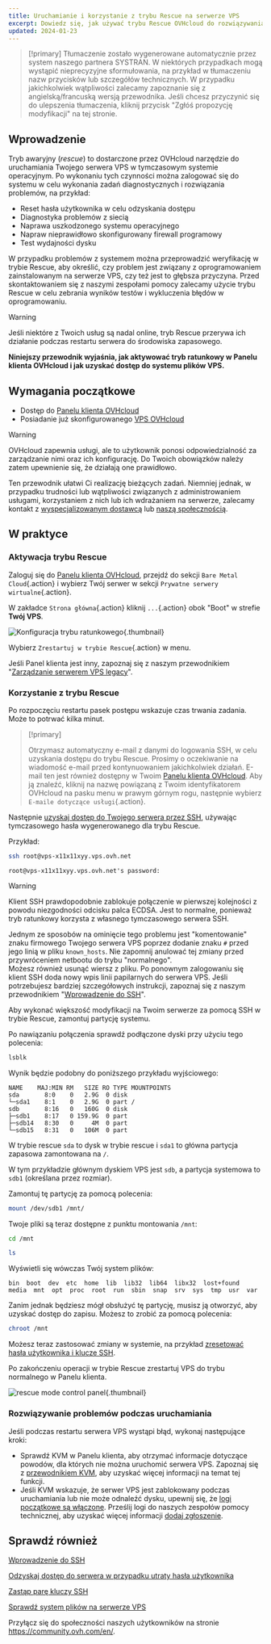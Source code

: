 ```yaml
---
title: Uruchamianie i korzystanie z trybu Rescue na serwerze VPS
excerpt: Dowiedz się, jak używać trybu Rescue OVHcloud do rozwiązywania problemów z serwerem VPS i przeprowadzania weryfikacji systemu
updated: 2024-01-23
---
```


> [!primary]
> Tłumaczenie zostało wygenerowane automatycznie przez system naszego partnera SYSTRAN. W niektórych przypadkach mogą wystąpić nieprecyzyjne sformułowania, na przykład w tłumaczeniu nazw przycisków lub szczegółów technicznych. W przypadku jakichkolwiek wątpliwości zalecamy zapoznanie się z angielską/francuską wersją przewodnika. Jeśli chcesz przyczynić się do ulepszenia tłumaczenia, kliknij przycisk "Zgłóś propozycję modyfikacji" na tej stronie.
> 

## Wprowadzenie

Tryb awaryjny (*rescue*) to dostarczone przez OVHcloud narzędzie do uruchamiania Twojego serwera VPS w tymczasowym systemie operacyjnym. Po wykonaniu tych czynności można zalogować się do systemu w celu wykonania zadań diagnostycznych i rozwiązania problemów, na przykład:

- Reset hasła użytkownika w celu odzyskania dostępu
- Diagnostyka problemów z siecią
- Naprawa uszkodzonego systemu operacyjnego
- Napraw nieprawidłowo skonfigurowany firewall programowy
- Test wydajności dysku

W przypadku problemów z systemem można przeprowadzić weryfikację w trybie Rescue, aby określić, czy problem jest związany z oprogramowaniem zainstalowanym na serwerze VPS, czy też jest to głębsza przyczyna. Przed skontaktowaniem się z naszymi zespołami pomocy zalecamy użycie trybu Rescue w celu zebrania wyników testów i wykluczenia błędów w oprogramowaniu.

> [!warning]
>
> Jeśli niektóre z Twoich usług są nadal online, tryb Rescue przerywa ich działanie podczas restartu serwera do środowiska zapasowego.
>

**Niniejszy przewodnik wyjaśnia, jak aktywować tryb ratunkowy w Panelu klienta OVHcloud i jak uzyskać dostęp do systemu plików VPS.**

## Wymagania początkowe

- Dostęp do [Panelu klienta OVHcloud](https://www.ovh.com/auth/?action=gotomanager&from=https://www.ovh.pl/&ovhSubsidiary=pl)
- Posiadanie już skonfigurowanego [VPS OVHcloud](https://www.ovhcloud.com/pl/vps/)

> [!warning]
> OVHcloud zapewnia usługi, ale to użytkownik ponosi odpowiedzialność za zarządzanie nimi oraz ich konfigurację. Do Twoich obowiązków należy zatem upewnienie się, że działają one prawidłowo.
>
> Ten przewodnik ułatwi Ci realizację bieżących zadań. Niemniej jednak, w przypadku trudności lub wątpliwości związanych z administrowaniem usługami, korzystaniem z nich lub ich wdrażaniem na serwerze, zalecamy kontakt z [wyspecjalizowanym dostawcą](https://partner.ovhcloud.com/pl/directory/) lub [naszą społecznością](https://community.ovh.com/en/).
>

## W praktyce

### Aktywacja trybu Rescue

Zaloguj się do [Panelu klienta OVHcloud](https://www.ovh.com/auth/?action=gotomanager&from=https://www.ovh.pl/&ovhSubsidiary=pl), przejdź do sekcji `Bare Metal Cloud`{.action} i wybierz Twój serwer w sekcji `Prywatne serwery wirtualne`{.action}.

W zakładce `Strona główna`{.action} kliknij `...`{.action} obok "Boot" w strefie **Twój VPS**.

![Konfiguracja trybu ratunkowego](images/rescue_new.png){.thumbnail}

Wybierz `Zrestartuj w trybie Rescue`{.action} w menu.

Jeśli Panel klienta jest inny, zapoznaj się z naszym przewodnikiem "[Zarządzanie serwerem VPS legacy](/pages/bare_metal_cloud/virtual_private_servers/vps_legacy_control_panel)".

### Korzystanie z trybu Rescue

Po rozpoczęciu restartu pasek postępu wskazuje czas trwania zadania. Może to potrwać kilka minut.

> [!primary]
>
> Otrzymasz automatyczny e-mail z danymi do logowania SSH, w celu uzyskania dostępu do trybu Rescue. Prosimy o oczekiwanie na wiadomość e-mail przed kontynuowaniem jakichkolwiek działań. E-mail ten jest również dostępny w Twoim [Panelu klienta OVHcloud](https://www.ovh.com/auth/?action=gotomanager&from=https://www.ovh.pl/&ovhSubsidiary=pl). Aby ją znaleźć, kliknij na nazwę powiązaną z Twoim identyfikatorem OVHcloud na pasku menu w prawym górnym rogu, następnie wybierz `E-maile dotyczące usługi`{.action}.
>

Następnie [uzyskaj dostęp do Twojego serwera przez SSH](/pages/bare_metal_cloud/dedicated_servers/ssh_introduction), używając tymczasowego hasła wygenerowanego dla trybu Rescue.

Przykład:

```bash
ssh root@vps-x11x11xyy.vps.ovh.net
```

```console
root@vps-x11x11xyy.vps.ovh.net's password:
```

> [!warning]
>
> Klient SSH prawdopodobnie zablokuje połączenie w pierwszej kolejności z powodu niezgodności odcisku palca ECDSA. Jest to normalne, ponieważ tryb ratunkowy korzysta z własnego tymczasowego serwera SSH.
>
> Jednym ze sposobów na ominięcie tego problemu jest "komentowanie" znaku firmowego Twojego serwera VPS poprzez dodanie znaku `#` przed jego linią w pliku `known_hosts`. Nie zapomnij anulować tej zmiany przed przywróceniem netbootu do trybu "normalnego".<br>Możesz również usunąć wiersz z pliku. Po ponownym zalogowaniu się klient SSH doda nowy wpis linii papilarnych do serwera VPS. Jeśli potrzebujesz bardziej szczegółowych instrukcji, zapoznaj się z naszym przewodnikiem "[Wprowadzenie do SSH](/pages/bare_metal_cloud/dedicated_servers/ssh_introduction#login)".
>

Aby wykonać większość modyfikacji na Twoim serwerze za pomocą SSH w trybie Rescue, zamontuj partycję systemu.

Po nawiązaniu połączenia sprawdź podłączone dyski przy użyciu tego polecenia:

```bash
lsblk
```

Wynik będzie podobny do poniższego przykładu wyjściowego:

```console
NAME    MAJ:MIN RM   SIZE RO TYPE MOUNTPOINTS
sda       8:0    0   2.9G  0 disk
└─sda1    8:1    0   2.9G  0 part /
sdb       8:16   0   160G  0 disk
├─sdb1    8:17   0 159.9G  0 part
├─sdb14   8:30   0     4M  0 part
└─sdb15   8:31   0   106M  0 part
```

W trybie rescue `sda` to dysk w trybie rescue i `sda1` to główna partycja zapasowa zamontowana na `/`.

W tym przykładzie głównym dyskiem VPS jest `sdb`, a partycja systemowa to `sdb1` (określana przez rozmiar).

Zamontuj tę partycję za pomocą polecenia:

```bash
mount /dev/sdb1 /mnt/
```

Twoje pliki są teraz dostępne z punktu montowania `/mnt`:


```bash
cd /mnt
```

```bash
ls
```

Wyświetli się wówczas Twój system plików:

```console
bin  boot  dev  etc  home  lib  lib32  lib64  libx32  lost+found  media  mnt  opt  proc  root  run  sbin  snap  srv  sys  tmp  usr  var
```

Zanim jednak będziesz mógł obsłużyć tę partycję, musisz ją otworzyć, aby uzyskać dostęp do zapisu. Możesz to zrobić za pomocą polecenia:

```bash
chroot /mnt
```

Możesz teraz zastosować zmiany w systemie, na przykład [zresetować hasła użytkownika i klucze SSH](#gofurther).

Po zakończeniu operacji w trybie Rescue zrestartuj VPS do trybu normalnego w Panelu klienta.

![rescue mode control panel](images/rescue_exit.png){.thumbnail}

### Rozwiązywanie problemów podczas uruchamiania

Jeśli podczas restartu serwera VPS wystąpi błąd, wykonaj następujące kroki:

- Sprawdź KVM w Panelu klienta, aby otrzymać informacje dotyczące powodów, dla których nie można uruchomić serwera VPS. Zapoznaj się z [przewodnikiem KVM](/pages/bare_metal_cloud/virtual_private_servers/using_kvm_for_vps), aby uzyskać więcej informacji na temat tej funkcji.
- Jeśli KVM wskazuje, że serwer VPS jest zablokowany podczas uruchamiania lub nie może odnaleźć dysku, upewnij się, że [logi początkowe są włączone](/pages/bare_metal_cloud/virtual_private_servers/bootlog_display_kvm). Prześlij logi do naszych zespołów pomocy technicznej, aby uzyskać więcej informacji [dodaj zgłoszenie](https://help.ovhcloud.com/csm?id=csm_get_help).

<a name="gofurther"></a>

## Sprawdź również

[Wprowadzenie do SSH](/pages/bare_metal_cloud/dedicated_servers/ssh_introduction)

[Odzyskaj dostęp do serwera w przypadku utraty hasła użytkownika](/pages/bare_metal_cloud/dedicated_servers/replacing-user-password)

[Zastąp parę kluczy SSH](/pages/bare_metal_cloud/dedicated_servers/replacing-lost-ssh-key)

[Sprawdź system plików na serwerze VPS](/pages/bare_metal_cloud/virtual_private_servers/check-filesystem)

Przyłącz się do społeczności naszych użytkowników na stronie <https://community.ovh.com/en/>.
